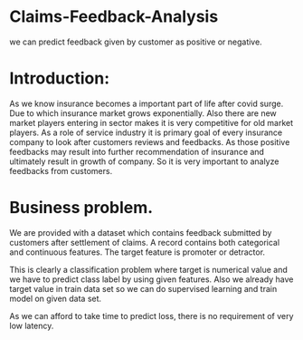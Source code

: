 # Claims-Feedback-Analysis
we can predict feedback given by customer as positive or negative.

# Introduction:

As we know insurance becomes a important part of life after covid surge. Due to which insurance market grows exponentially. Also there are new market players entering in sector makes it is very competitive for old market players. As a role of service industry it is primary goal of every insurance company to look after customers reviews and feedbacks. As those positive feedbacks may result into further recommendation of insurance and ultimately result in growth of company. So it is very important to analyze feedbacks from customers.

# Business problem.

We are provided with a dataset which contains feedback submitted by customers after settlement of claims. A record contains both categorical and continuous features. The target feature is promoter or detractor.

This is clearly a classification problem where target is numerical value and we have to predict class label by using given features. Also we already have target value in train data set so we can do supervised learning and train model on given data set.

As we can afford to take time to predict loss, there is no requirement of very low latency.
